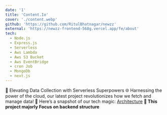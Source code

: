 ```yaml
---
date: '1'
title: 'Content.Io'
cover: './content.webp'
github: 'https://github.com/RitulBhatnagar/newzz'
external: 'https://newzz-frontend-568g.vercel.app/fe/about'
tech:
  - Node.js
  - Express.js
  - Serverless
  - Aws Lambda
  - Aws S3 Bucket
  - Aws EventBridge
  - cron Job
  - MongoDb
  - next.js
---
```


🚀 Elevating Data Collection with Serverless Superpowers 🌐
Harnessing the power of the cloud, our latest project revolutionizes how we fetch and manage data! 🌟 Here’s a snapshot of our tech magic: [Architecture](https://drive.google.com/file/d/1OImSb31QV8uYqp5iwQ5K7_Hpfcpm44Pk/view?usp=sharing)
<b> 📌 This project majorly Focus on backend structure</b>
